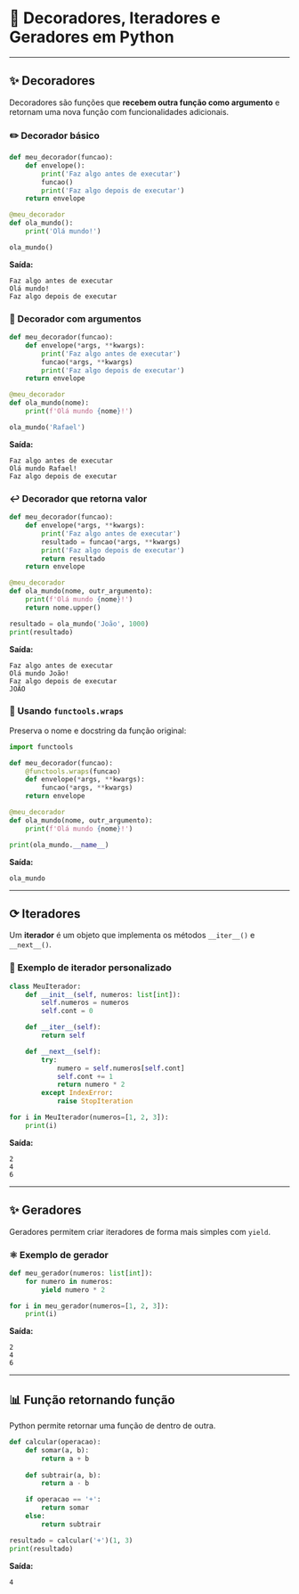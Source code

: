 # 📃 Decoradores, Iteradores e Geradores em Python

---

## ✨ Decoradores

Decoradores são funções que **recebem outra função como argumento** e retornam uma nova função com funcionalidades adicionais.

### ✏️ Decorador básico

```python
def meu_decorador(funcao):
    def envelope():
        print('Faz algo antes de executar')
        funcao()
        print('Faz algo depois de executar')
    return envelope

@meu_decorador
def ola_mundo():
    print('Olá mundo!')

ola_mundo()
```

**Saída:**

```
Faz algo antes de executar
Olá mundo!
Faz algo depois de executar
```

### 📂 Decorador com argumentos

```python
def meu_decorador(funcao):
    def envelope(*args, **kwargs):
        print('Faz algo antes de executar')
        funcao(*args, **kwargs)
        print('Faz algo depois de executar')
    return envelope

@meu_decorador
def ola_mundo(nome):
    print(f'Olá mundo {nome}!')

ola_mundo('Rafael')
```

**Saída:**

```
Faz algo antes de executar
Olá mundo Rafael!
Faz algo depois de executar
```

### ↩️ Decorador que retorna valor

```python
def meu_decorador(funcao):
    def envelope(*args, **kwargs):
        print('Faz algo antes de executar')
        resultado = funcao(*args, **kwargs)
        print('Faz algo depois de executar')
        return resultado
    return envelope

@meu_decorador
def ola_mundo(nome, outr_argumento):
    print(f'Olá mundo {nome}!')
    return nome.upper()

resultado = ola_mundo('João', 1000)
print(resultado)
```

**Saída:**

```
Faz algo antes de executar
Olá mundo João!
Faz algo depois de executar
JOÃO
```

### 📲 Usando `functools.wraps`

Preserva o nome e docstring da função original:

```python
import functools

def meu_decorador(funcao):
    @functools.wraps(funcao)
    def envelope(*args, **kwargs):
        funcao(*args, **kwargs)
    return envelope

@meu_decorador
def ola_mundo(nome, outr_argumento):
    print(f'Olá mundo {nome}!')

print(ola_mundo.__name__)
```

**Saída:**

```
ola_mundo
```

---

## ⟳ Iteradores

Um **iterador** é um objeto que implementa os métodos `__iter__()` e `__next__()`.

### 🔄 Exemplo de iterador personalizado

```python
class MeuIterador:
    def __init__(self, numeros: list[int]):
        self.numeros = numeros
        self.cont = 0

    def __iter__(self):
        return self

    def __next__(self):
        try:
            numero = self.numeros[self.cont]
            self.cont += 1
            return numero * 2
        except IndexError:
            raise StopIteration

for i in MeuIterador(numeros=[1, 2, 3]):
    print(i)
```

**Saída:**

```
2
4
6
```

---

## ✨ Geradores

Geradores permitem criar iteradores de forma mais simples com `yield`.

### ⚛️ Exemplo de gerador

```python
def meu_gerador(numeros: list[int]):
    for numero in numeros:
        yield numero * 2

for i in meu_gerador(numeros=[1, 2, 3]):
    print(i)
```

**Saída:**

```
2
4
6
```

---

## 📊 Função retornando função

Python permite retornar uma função de dentro de outra.

```python
def calcular(operacao):
    def somar(a, b):
        return a + b
    
    def subtrair(a, b):
        return a - b

    if operacao == '+':
        return somar
    else:
        return subtrair

resultado = calcular('+')(1, 3)
print(resultado)
```

**Saída:**

```
4
```
